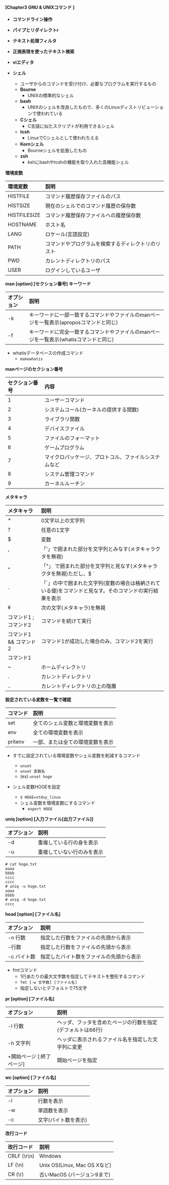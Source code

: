 ####    [Chapter3 GNU & UNIXコマンド ]
  - **コマンドライン操作**
  - **パイプとリダイレクトr**
  - **テキスト処理フィルタ**
  - **正規表現を使ったテキスト検索**
  - **viエディタ**

- **シェル**
  - ユーザからのコマンドを受け付け、必要なプログラムを実行するもの
  - **Bourne**
    - UNIXの標準的なシェル
  - **bash**
    - UNIXのシェルを改良したもので、多くのLinuxディストリビューションで使われている
  - **Cシェル**
    - C言語に似たスクリプトが利用できるシェル
  - **tcsh**
    - LinuxでCシェルとして使われちえる
  - **Kornシェル**
    - Bourneシェルを拡張したもの
  - **zsh**
    -  kshにbashやtcshの機能を取り入れた高機能シェル 

**環境変数**

|環境変数|説明|         
|:-----------|:------------|
|HISTFILE|コマンド履歴保存ファイルのパス|
|HISTSIZE|現在のシェルでのコマンド履歴の保存数|
|HISTFILESIZE|コマンド履歴保存ファイルへの履歴保存数|
|HOSTNAME|ホスト名|
|LANG|ロケール(言語設定)|
|PATH|コマンドやプログラムを検索するディレクトリのリスト|
|PWD|カレントディレクトリのパス|
|USER|ログインしているユーザ|

**man [option] [セクション番号] キーワード**

|オプション|説明|         
|:-----------|:------------|
|-k|キーワードに一部一致するコマンドやファイルのmanページを一覧表示(aproposコマンドと同じ)|
|-f|キーワードに完全一致するコマンドやファイルのmanページを一覧表示(whatisコマンドと同じ)|

- whatisデータベースの作成コマンド
  - `makewhatis` 

**manページのセクション番号**

|セクション番号|内容|         
|:-----------|:------------|
|1|ユーザーコマンド|
|2|システムコール(カーネルの提供する関数)|
|3|ライブラリ関数|
|4|デバイスファイル|
|5|ファイルのフォーマット|
|6|ゲームプログラム|
|7|マイクロパッケージ、プロトコル、ファイルシステムなど|
|8|システム管理コマンド|
|9|カーネルルーチン|


**メタキャラ**

|メタキャラ|説明|         
|:-----------|:------------|
|*|0文字以上の文字列|
|?|任意の1文字|
|$|変数|
|'|「'」で囲まれた部分を文字列とみなす(メタキャラクタを無視)|
|"|「"」 で囲まれた部分を文字列と見なす(メタキャラクタを無視)ただし、$ ` | " は除く|
|`|「`」の中で囲まれた文字列(変数の場合は格納されている値)をコマンドと見なす。そのコマンドの実行結果を表示|
|¥|次の文字(メタキャラ)を無視|
|コマンド1 ; コマンド2|コマンドを続けて実行|
|コマンド1 && コマンド2|コマンド1が成功した場合のみ、コマンド2を実行|
|コマンド1 || コマンド2|コマンド1が失敗した場合のみ、コマンド2を実行|
|~|ホームディレクトリ|
|.|カレントディレクトリ|
|..|カレントディレクトリの上の階層|

**設定されている変数を一覧で確認**

|コマンド|説明|         
|:-----------|:------------|
|set|全てのシェル変数と環境変数を表示|
|env|全ての環境変数を表示|
|pritenv|一部、または全ての環境変数を表示|

- すでに設定されている環境変数やシェル変数を削減するコマンド
  - `unset`
  - `unset 変数名`
  - (ex) `unset hoge`

- シェル変数HOGEを設定
  - `$ HOGE=stduy_linux`
  - シェル変数を環境変数にするコマンド
    - `export HOGE` 
  
**uniq [option] [入力ファイル[出力ファイル]]**

|オプション|説明|         
|:-----------|:------------|
|-d|重複している行の身を表示|
|-u|重複していない行のみを表示|

```
# cat hoge.txt
aaaa
bbbb
cccc
cccc
# uniq -u hoge.txt
aaaa
bbbb
# uniq -d hoge.txt
cccc
```

**head [option] [ファイル名]**

|オプション|説明|         
|:-----------|:------------|
|-n 行数|指定した行数をファイルの先頭から表示|
|-行数|指定した行数をファイルの先頭から表示|
|-c バイト数|指定したバイト数をファイルの先頭から表示|

- fmtコマンド
  - 1行あたりの最大文字数を指定してテキストを整形するコマンド
  - `fmt [-w 文字数] [ファイル名]`
  - 指定しないとデフォルトで75文字

**pr [option] [ファイル名]**

|オプション|説明|         
|:-----------|:------------|
|-l 行数|ヘッダ、フッタを含めたページの行数を指定(デフォルトは66行)|
|-h 文字列|ヘッダに表示されるファイル名を指定した文字列に変更|
|+開始ページ [:終了ページ]|開始ページを指定|


**wc [option] [ファイル名]**

|オプション|説明|         
|:-----------|:------------|
|-l|行数を表示|
|-w|単語数を表示|
|-c|文字(バイト数を表示)|

**改行コード**

|改行コード|説明|         
|:-----------|:------------|
|CRLF (\r\n)|Windows|
|LF (\n)|Unix OS(Linux, Mac OS Xなど)|
|CR (\r)|古いMacOS (バージョン9まで)|

